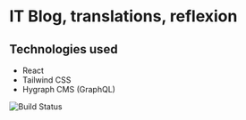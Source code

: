 # IT Blog, translations, reflexion

## Technologies used

- React
- Tailwind CSS
- Hygraph CMS (GraphQL)

![Build Status](https://drive.google.com/uc?id=1bozPaUElS9FFWM382buuOYi_dIQHZhkq)

